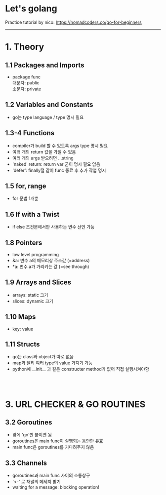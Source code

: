 # Let's golang

Practice tutorial by nico: https://nomadcoders.co/go-for-beginners

---

# 1. Theory

## 1.1 Packages and Imports

-   package func  
    대문자: public  
    소문자: private

## 1.2 Variables and Constants

-   go는 type language / type 명시 필요

## 1.3-4 Functions

-   compiler가 build 할 수 있도록 args type 명시 필요
-   여러 개의 return 값을 가질 수 있음
-   여러 개의 args 받으려면 ...string
-   'naked' return: return var 굳이 명시 필요 없음
-   'defer': finally절 같이 func 종료 후 추가 작업 명시

## 1.5 for, range

-   for 문법 1개뿐

## 1.6 If with a Twist

-   if else 조건문에서만 사용하는 변수 선언 가능

## 1.8 Pointers

-   low level programming
-   &a: 변수 a의 메모리상 주소값 (=address)
-   \*a: 변수 a가 가리키는 값 (=see through)

## 1.9 Arrays and Slices

-   arrays: static 크기
-   slices: dynamic 크기

## 1.10 Maps

-   key: value

## 1.11 Structs

-   go는 class와 object가 따로 없음
-   map과 달리 여러 type의 value 가지기 가능
-   python에 \_\_init\_\_ 과 같은 constructer method가 없어 직접 실행시켜야함

<br><br>

# 3. URL CHECKER & GO ROUTINES

## 3.2 Goroutines

-   앞에 'go'만 붙이면 됨
-   goroutines은 main func이 실행되는 동안만 유효
-   main func은 goroutines를 기다려주지 않음

## 3.3 Channels

-   goroutines과 main func 사이의 소통창구
-   '<-' 로 채널의 메세지 받기
-   waiting for a message: blocking operation!